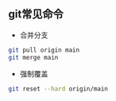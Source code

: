 ## git常见命令
- 合并分支
```bash
git pull origin main
git merge main
```

- 强制覆盖

```bash
git reset --hard origin/main
```

